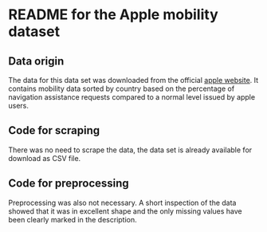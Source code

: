 # README for the Apple mobility dataset


## Data origin
The data for this data set was downloaded from the official [apple website](https://www.apple.com/covid19/mobility). It contains mobility data sorted
by country based on the percentage of navigation assistance requests compared to a normal level issued by apple users.

## Code for scraping
There was no need to scrape the data, the data set is already available for download as CSV file.

## Code for preprocessing

Preprocessing was also not necessary. A short inspection of the data showed that it was in excellent shape and the only missing values have been clearly marked in the description.